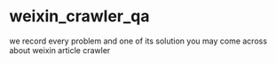 # weixin_crawler_qa
we record every problem and one of its solution you may come across about weixin article crawler
